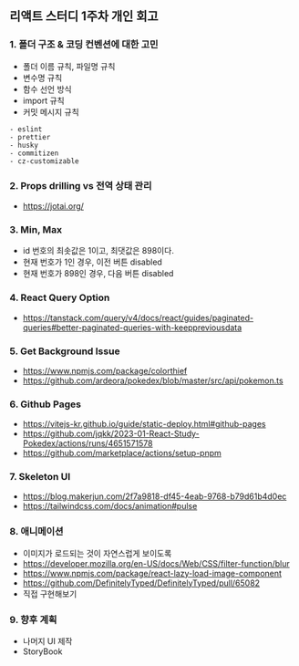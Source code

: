 ## 리액트 스터디 1주차 개인 회고

### 1. 폴더 구조 & 코딩 컨벤션에 대한 고민

- 폴더 이름 규칙, 파일명 규칙
- 변수명 규칙
- 함수 선언 방식
- import 규칙
- 커밋 메시지 규칙

```
- eslint
- prettier
- husky
- commitizen
- cz-customizable
```

### 2. Props drilling vs 전역 상태 관리

- https://jotai.org/

### 3. Min, Max

- id 번호의 최솟값은 1이고, 최댓값은 898이다.
- 현재 번호가 1인 경우, 이전 버튼 disabled
- 현재 번호가 898인 경우, 다음 버튼 disabled

### 4. React Query Option

- https://tanstack.com/query/v4/docs/react/guides/paginated-queries#better-paginated-queries-with-keeppreviousdata

### 5. Get Background Issue

- https://www.npmjs.com/package/colorthief
- https://github.com/ardeora/pokedex/blob/master/src/api/pokemon.ts

### 6. Github Pages

- https://vitejs-kr.github.io/guide/static-deploy.html#github-pages
- https://github.com/jqkk/2023-01-React-Study-Pokedex/actions/runs/4651571578
- https://github.com/marketplace/actions/setup-pnpm

### 7. Skeleton UI

- https://blog.makerjun.com/2f7a9818-df45-4eab-9768-b79d61b4d0ec
- https://tailwindcss.com/docs/animation#pulse

### 8. 애니메이션

- 이미지가 로드되는 것이 자연스럽게 보이도록
- https://developer.mozilla.org/en-US/docs/Web/CSS/filter-function/blur
- https://www.npmjs.com/package/react-lazy-load-image-component
- https://github.com/DefinitelyTyped/DefinitelyTyped/pull/65082
- 직접 구현해보기

### 9. 향후 계획

- 나머지 UI 제작
- StoryBook
